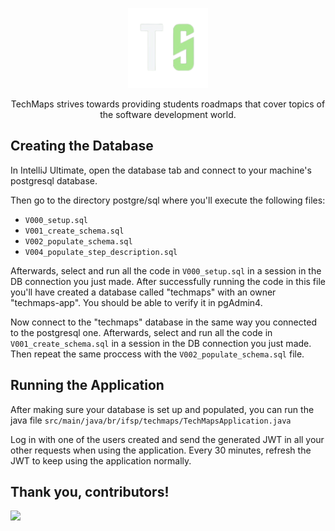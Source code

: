 <p align="center">
  <img src="src/main/resources/static/images/techmaps-brand-shortened-logo.png" height="128">
  <p align="center">TechMaps strives towards providing students roadmaps that cover topics of the software development world.</p>
</p>


## Creating the Database

In IntelliJ Ultimate, open the database tab and connect to your machine's postgresql database.

Then go to the directory postgre/sql where you'll execute the following files:
- ``V000_setup.sql``
- ``V001_create_schema.sql``
- ``V002_populate_schema.sql``
- ``V004_populate_step_description.sql``

Afterwards, select and run all the code in ``V000_setup.sql`` in a session in the DB connection you just made. After successfully running the code in this file you'll have created a database called "techmaps" with an owner "techmaps-app". You should be able to verify it in pgAdmin4. 

Now connect to the "techmaps" database in the same way you connected to the postgresql one. Afterwards, select and run all the code in ``V001_create_schema.sql`` in a session in the DB connection you just made. Then repeat the same proccess with the ``V002_populate_schema.sql`` file.

## Running the Application

After making sure your database is set up and populated, you can run the java file ``src/main/java/br/ifsp/techmaps/TechMapsApplication.java``

Log in with one of the users created and send the generated JWT in all your other requests when using the application. Every 30 minutes, refresh the JWT to keep using the application normally.

## Thank you, contributors!
<a href="https://github.com/yellowisk/TechMaps-API/graphs/contributors">
  <img src="https://contrib.rocks/image?repo=yellowisk/TechMaps-API">
</a>
